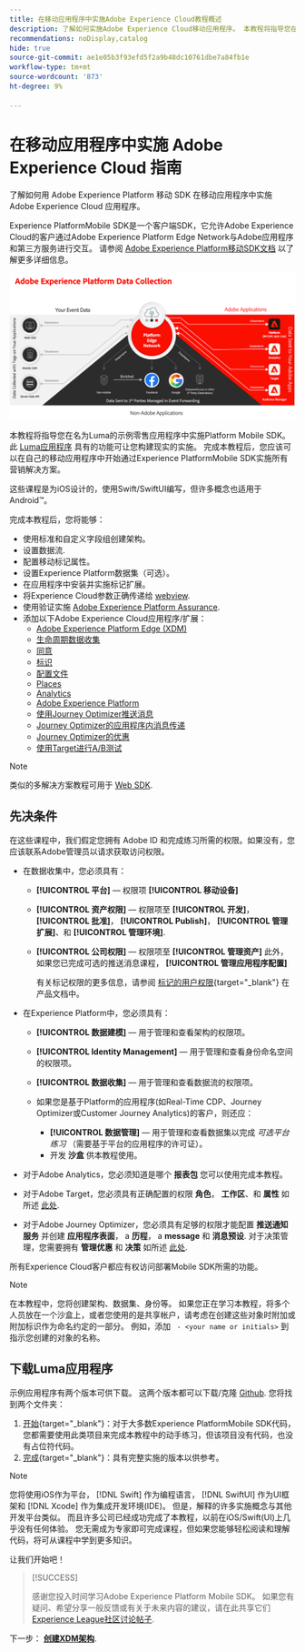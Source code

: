 ```yaml
---
title: 在移动应用程序中实施Adobe Experience Cloud教程概述
description: 了解如何实施Adobe Experience Cloud移动应用程序。 本教程将指导您在一个示例Swift应用程序中实施Experience Cloud应用程序。
recommendations: noDisplay,catalog
hide: true
source-git-commit: ae1e05b3f93efd5f2a9b48dc10761dbe7a84fb1e
workflow-type: tm+mt
source-wordcount: '873'
ht-degree: 9%

---
```


# 在移动应用程序中实施 Adobe Experience Cloud 指南

了解如何用 Adobe Experience Platform 移动 SDK 在移动应用程序中实施 Adobe Experience Cloud 应用程序。

Experience PlatformMobile SDK是一个客户端SDK，它允许Adobe Experience Cloud的客户通过Adobe Experience Platform Edge Network与Adobe应用程序和第三方服务进行交互。 请参阅 [Adobe Experience Platform移动SDK文档](https://developer.adobe.com/client-sdks/documentation/) 以了解更多详细信息。

![架构](assets/architecture.png)


本教程将指导您在名为Luma的示例零售应用程序中实施Platform Mobile SDK。 此 [Luma应用程序](https://github.com/Adobe-Marketing-Cloud/Luma-iOS-Mobile-App) 具有的功能可让您构建现实的实施。 完成本教程后，您应该可以在自己的移动应用程序中开始通过Experience PlatformMobile SDK实施所有营销解决方案。

这些课程是为iOS设计的，使用Swift/SwiftUI编写，但许多概念也适用于Android™。

完成本教程后，您将能够：

* 使用标准和自定义字段组创建架构。
* 设置数据流.
* 配置移动标记属性。
* 设置Experience Platform数据集（可选）。
* 在应用程序中安装并实施标记扩展。
* 将Experience Cloud参数正确传递给 [webview](web-views.md).
* 使用验证实施 [Adobe Experience Platform Assurance](assurance.md).
* 添加以下Adobe Experience Cloud应用程序/扩展：
   * [Adobe Experience Platform Edge (XDM)](events.md)
   * [生命周期数据收集](lifecycle-data.md)
   * [同意](consent.md)
   * [标识](identity.md)
   * [配置文件](profile.md)
   * [Places](places.md)
   * [Analytics](analytics.md)
   * [Adobe Experience Platform](platform.md)
   * [使用Journey Optimizer推送消息](journey-optimizer-push.md)
   * [Journey Optimizer的应用程序内消息传递](journey-optimizer-inapp.md)
   * [Journey Optimizer的优惠](journey-optimizer-offers.md)
   * [使用Target进行A/B测试](target.md)


>[!NOTE]
>
>类似的多解决方案教程可用于 [Web SDK](../tutorial-web-sdk/overview.md).

## 先决条件

在这些课程中，我们假定您拥有 Adobe ID 和完成练习所需的权限。如果没有，您应该联系Adobe管理员以请求获取访问权限。

* 在数据收集中，您必须具有：
   * **[!UICONTROL 平台]** — 权限项 **[!UICONTROL 移动设备]**
   * **[!UICONTROL 资产权限]** — 权限项至 **[!UICONTROL 开发]**， **[!UICONTROL 批准]**， **[!UICONTROL Publish]**， **[!UICONTROL 管理扩展]**、和 **[!UICONTROL 管理环境]**.
   * **[!UICONTROL 公司权限]** — 权限项至 **[!UICONTROL 管理资产]** 此外，如果您已完成可选的推送消息课程， **[!UICONTROL 管理应用程序配置]**

     有关标记权限的更多信息，请参阅 [标记的用户权限](https://experienceleague.adobe.com/docs/experience-platform/tags/admin/user-permissions.html?lang=zh-Hans){target="_blank"} 在产品文档中。
* 在Experience Platform中，您必须具有：
   * **[!UICONTROL 数据建模]** — 用于管理和查看架构的权限项。
   * **[!UICONTROL Identity Management]** — 用于管理和查看身份命名空间的权限项。
   * **[!UICONTROL 数据收集]** — 用于管理和查看数据流的权限项。

   * 如果您是基于Platform的应用程序(如Real-Time CDP、Journey Optimizer或Customer Journey Analytics)的客户，则还应：
      * **[!UICONTROL 数据管理]** — 用于管理和查看数据集以完成 _可选平台练习_ （需要基于平台的应用程序的许可证）。
      * 开发 **沙盒** 供本教程使用。

* 对于Adobe Analytics，您必须知道是哪个 **报表包** 您可以使用完成本教程。

* 对于Adobe Target，您必须具有正确配置的权限 **角色**， **工作区**、和 **属性** 如所述 [此处](https://experienceleague.adobe.com/docs/target/using/administer/manage-users/enterprise/property-channel.html?lang=zh-Hans).

* 对于Adobe Journey Optimizer，您必须具有足够的权限才能配置 **推送通知服务** 并创建 **应用程序表面**， a **历程**， a **message** 和 **消息预设**. 对于决策管理，您需要拥有 **管理优惠** 和 **决策** 如所述 [此处](https://experienceleague.adobe.com/docs/journey-optimizer/using/access-control/privacy/high-low-permissions.html?lang=en#decisions-permissions).

所有Experience Cloud客户都应有权访问部署Mobile SDK所需的功能。


>[!NOTE]
>
>在本教程中，您将创建架构、数据集、身份等。 如果您正在学习本教程，将多个人员放在一个沙盒上，或者您使用的是共享帐户，请考虑在创建这些对象时附加或附加标识作为命名约定的一部分。 例如，添加 ` - <your name or initials>` 到指示您创建的对象的名称。


## 下载Luma应用程序

示例应用程序有两个版本可供下载。 这两个版本都可以下载/克隆 [Github](https://git.corp.adobe.com/rmaur/Luma). 您将找到两个文件夹：


1. [开始](https://git.corp.adobe.com/rmaur/Luma){target="_blank"}：对于大多数Experience PlatformMobile SDK代码，您都需要使用此类项目来完成本教程中的动手练习，但该项目没有代码，也没有占位符代码。
1. [完成](https://git.corp.adobe.com/Luma){target="_blank"}：具有完整实施的版本以供参考。

>[!NOTE]
>
>您将使用iOS作为平台， [!DNL Swift] 作为编程语言， [!DNL SwiftUI] 作为UI框架和 [!DNL Xcode] 作为集成开发环境(IDE)。 但是，解释的许多实施概念与其他开发平台类似。 而且许多公司已经成功完成了本教程，以前在iOS/Swift(UI)上几乎没有任何体验。 您无需成为专家即可完成课程，但如果您能够轻松阅读和理解代码，将可从课程中学到更多知识。


让我们开始吧！

>[!SUCCESS]
>
>感谢您投入时间学习Adobe Experience Platform Mobile SDK。 如果您有疑问、希望分享一般反馈或有关于未来内容的建议，请在此共享它们 [Experience League社区讨论帖子](https://experienceleaguecommunities.adobe.com/t5/adobe-experience-platform-launch/tutorial-discussion-implement-adobe-experience-cloud-in-mobile/td-p/443796).

下一步： **[创建XDM架构](create-schema.md)**.
